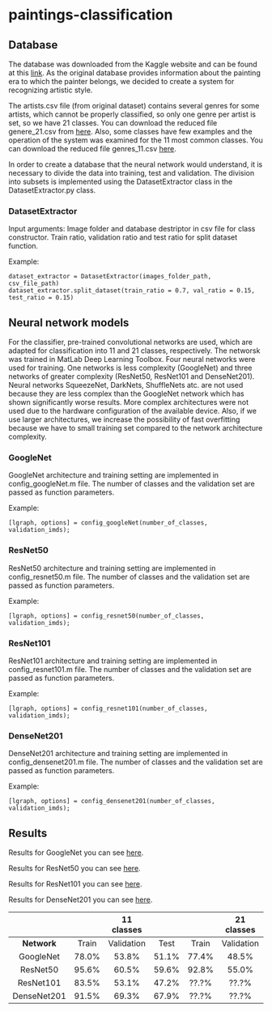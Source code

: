 # paintings-classification

## Database
The database was downloaded from the Kaggle website and can be found at this [link](https://www.kaggle.com/ikarus777/best-artworks-of-all-time). As the original database provides information about the painting era to which the painter belongs, we decided to create a system for recognizing artistic style.  

The artists.csv file (from original dataset) contains several genres for some artists, which cannot be properly classified, so only one genre per artist is set, so we have 21 classes. You can download the reduced file genere_21.csv from [here](https://drive.google.com/file/d/14OW_zfs2XDyGPyiTTCNbT_BKv18obw_v/view?usp=sharing
). Also, some classes have few examples and the operation of the system was examined for the 11 most common classes. You can download the reduced file genres_11.csv [here](https://drive.google.com/file/d/142w6ZCeTfe_k9Q-7pfv8q5_cFNuCsqxa/view?usp=sharing).

In order to create a database that the neural network would understand, it is necessary to divide the data into training, test and validation. The division into subsets is implemented using the DatasetExtractor class in the DatasetExtractor.py class.

### DatasetExtractor
Input arguments:
Image folder and database destriptor in csv file for class constructor. Train ratio, validation ratio and test ratio for split dataset function.

Example:
```
dataset_extractor = DatasetExtractor(images_folder_path, csv_file_path)
dataset_extractor.split_dataset(train_ratio = 0.7, val_ratio = 0.15, test_ratio = 0.15)
```

## Neural network models
For the classifier, pre-trained convolutional networks are used, which are adapted for classification into 11 and 21 classes, respectively. The networsk was trained in MatLab Deep Learning Toolbox. Four neural networks were used for training. One networks is less complexity (GoogleNet) and three networks of greater complexity (ResNet50, ResNet101 and DenseNet201). Neural networks SqueezeNet, DarkNets, ShuffleNets atc. are not used because they are less complex than the GoogleNet network which has shown significantly worse results. More complex architectures were not used due to the hardware configuration of the available device. Also, if we use larger architectures, we increase the possibility of fast overfitting because we have to small training set compared to the network architecture complexity.

### GoogleNet
GoogleNet architecture and training setting are implemented in config_googleNet.m file. The number of classes and the validation set are passed as function parameters. 

Example:
```
[lgraph, options] = config_googleNet(number_of_classes, validation_imds);
```

### ResNet50
ResNet50 architecture and training setting are implemented in config_resnet50.m file. The number of classes and the validation set are passed as function parameters.  

Example:
```
[lgraph, options] = config_resnet50(number_of_classes, validation_imds);
```

### ResNet101
ResNet101 architecture and training setting are implemented in config_resnet101.m file. The number of classes and the validation set are passed as function parameters.  

Example:
```
[lgraph, options] = config_resnet101(number_of_classes, validation_imds);
```

### DenseNet201
DenseNet201 architecture and training setting are implemented in config_densenet201.m file. The number of classes and the validation set are passed as function parameters. 

Example:
```
[lgraph, options] = config_densenet201(number_of_classes, validation_imds);
```

## Results
Results for GoogleNet you can see [here](https://drive.google.com/drive/folders/1DnWrwS7fTQPFDJ3YzBPYe82oTdysp-Y1?usp=sharing).

Results for ResNet50 you can see [here](https://drive.google.com/drive/folders/1MA3GT-hBS6X_8dl0Wb39DeMGDJF3qyvx?usp=sharing).

Results for ResNet101 you can see [here](https://drive.google.com/drive/folders/1-HS6x6vj2O_3BqYOQz-ZQNCnMjtqRGSx?usp=sharing).

Results for DenseNet201 you can see [here](https://drive.google.com/drive/folders/1xoEF8EdkVa63u05bvvNCUphz_nPY_s7S?usp=sharing).

|                    |            | 11 classes |      |            | 21 classes |      |
|:------------------:|:----------:|:----------:|:----:|:----------:|:----------:|:----:|
|**Network**         | Train      | Validation | Test | Train      | Validation | Test |
| GoogleNet          | 78.0%      | 53.8%      | 51.1%| 77.4%      | 48.5%      | 46.9%|
| ResNet50           | 95.6%      | 60.5%      | 59.6%| 92.8%      | 55.0%      | 52.2%|
| ResNet101          | 83.5%      | 53.1%      | 47.2%| ??.?%      | ??.?%      | ??.?%|
| DenseNet201        | 91.5%      | 69.3%      | 67.9%| ??.?%      | ??.?%      | ??.?%|
